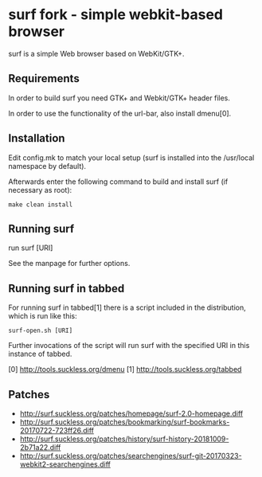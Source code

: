 # surf fork - simple webkit-based browser

surf is a simple Web browser based on WebKit/GTK+.

## Requirements

In order to build surf you need GTK+ and Webkit/GTK+ header files.

In order to use the functionality of the url-bar, also install dmenu[0].

## Installation

Edit config.mk to match your local setup (surf is installed into
the /usr/local namespace by default).

Afterwards enter the following command to build and install surf (if
necessary as root):

    make clean install

## Running surf

run
	surf [URI]

See the manpage for further options.

## Running surf in tabbed

For running surf in tabbed[1] there is a script included in the distribution,
which is run like this:

	surf-open.sh [URI]

Further invocations of the script will run surf with the specified URI in this
instance of tabbed.

[0] http://tools.suckless.org/dmenu
[1] http://tools.suckless.org/tabbed

## Patches

- http://surf.suckless.org/patches/homepage/surf-2.0-homepage.diff
- http://surf.suckless.org/patches/bookmarking/surf-bookmarks-20170722-723ff26.diff
- http://surf.suckless.org/patches/history/surf-history-20181009-2b71a22.diff
- http://surf.suckless.org/patches/searchengines/surf-git-20170323-webkit2-searchengines.diff
